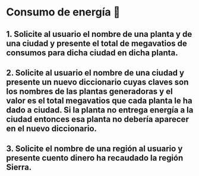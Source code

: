 # Consumo de energía 🔋
## 1. Solicite al usuario el nombre de una planta y de una ciudad y presente el total de megavatios de consumos para dicha ciudad en dicha planta.


## 2. Solicite al usuario el nombre de una ciudad y presente un nuevo diccionario cuyas claves son los nombres de las plantas generadoras y el valor es el total megavatios que cada planta le ha dado a ciudad. Si la planta no entrega energía a la ciudad entonces esa planta no debería aparecer en el nuevo diccionario.


## 3. Solicite el nombre de una región al usuario y presente cuento dinero ha recaudado la región Sierra.
